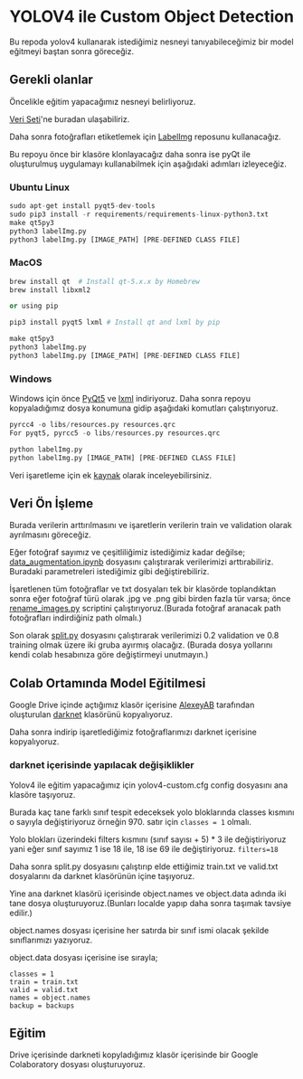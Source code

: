 # YOLOV4 ile Custom Object Detection

Bu repoda yolov4 kullanarak istediğimiz nesneyi tanıyabileceğimiz bir model eğitmeyi baştan sonra göreceğiz.

## Gerekli olanlar

Öncelikle eğitim yapacağımız nesneyi belirliyoruz.

[Veri Seti](https://www.kaggle.com/olgabelitskaya/the-dataset-of-flower-images/data)'ne buradan ulaşabiliriz.

Daha sonra fotoğrafları etiketlemek için [LabelImg](https://github.com/tzutalin/labelImg) reposunu kullanacağız.

Bu repoyu önce bir klasöre klonlayacağız daha sonra ise pyQt ile oluşturulmuş uygulamayı kullanabilmek için aşağıdaki adımları izleyeceğiz.

### Ubuntu Linux

```python
sudo apt-get install pyqt5-dev-tools
sudo pip3 install -r requirements/requirements-linux-python3.txt
make qt5py3
python3 labelImg.py
python3 labelImg.py [IMAGE_PATH] [PRE-DEFINED CLASS FILE]
```
### MacOS

```python
brew install qt  # Install qt-5.x.x by Homebrew
brew install libxml2

or using pip

pip3 install pyqt5 lxml # Install qt and lxml by pip

make qt5py3
python3 labelImg.py
python3 labelImg.py [IMAGE_PATH] [PRE-DEFINED CLASS FILE]
```
### Windows
Windows için önce [PyQt5](https://www.riverbankcomputing.com/software/pyqt/download5) ve [lxml](http://lxml.de/installation.html) indiriyoruz. Daha sonra repoyu kopyaladığımız dosya konumuna gidip aşağıdaki komutları çalıştırıyoruz.
```python
pyrcc4 -o libs/resources.py resources.qrc
For pyqt5, pyrcc5 -o libs/resources.py resources.qrc

python labelImg.py
python labelImg.py [IMAGE_PATH] [PRE-DEFINED CLASS FILE]
```
Veri işaretleme için ek [kaynak](https://www.youtube.com/watch?v=N8RLW2zRjyQ) olarak inceleyebilirsiniz.

## Veri Ön İşleme
Burada verilerin arttırılmasını ve işaretlerin verilerin train ve validation olarak ayrılmasını göreceğiz.

Eğer fotoğraf sayımız ve çeşitliliğimiz istediğimiz kadar değilse;
[data_augmentation.ipynb](https://github.com/muhammederem/yolov4/blob/main/data_augmentation.ipynb) dosyasını çalıştırarak verilerimizi arttırabiliriz. Buradaki parametreleri istediğimiz gibi değiştirebiliriz.

İşaretlenen tüm fotoğraflar ve txt dosyaları tek bir klasörde toplandıktan sonra eğer fotoğraf türü olarak .jpg ve .png gibi birden fazla tür varsa;
önce [rename_images.py](https://github.com/muhammederem/yolov4/blob/main/renname_images.py) scriptini çalıştırıyoruz.(Burada fotoğraf aranacak path fotoğrafları indirdiğiniz path olmalı.)

Son olarak [split.py](https://github.com/muhammederem/yolov4/blob/main/split.py) dosyasını çalıştırarak verilerimizi 0.2 validation ve 0.8 training olmak üzere iki gruba ayırmış olacağız. (Burada dosya yollarını kendi colab hesabınıza göre değiştirmeyi unutmayın.)

## Colab Ortamında Model Eğitilmesi
Google Drive içinde açtığımız klasör içerisine [AlexeyAB](https://github.com/AlexeyAB) tarafından oluşturulan [darknet](https://github.com/AlexeyAB/darknet) klasörünü kopyalıyoruz.

Daha sonra indirip işaretlediğimiz fotoğraflarımızı darknet içerisine kopyalıyoruz.

### darknet içerisinde yapılacak değişiklikler
Yolov4 ile eğitim yapacağımız için yolov4-custom.cfg config dosyasını ana klasöre taşıyoruz.

Burada kaç tane farklı sınıf tespit edeceksek yolo bloklarında classes kısmını o sayıyla değiştiriyoruz örneğin 970. satır için ```classes = 1``` olmalı.

Yolo blokları üzerindeki filters kısmını (sınıf sayısı + 5) * 3 ile değiştiriyoruz yani eğer sınıf sayımız 1 ise 18 ile, 18 ise 69 ile değiştiriyoruz. ```filters=18```

Daha sonra split.py dosyasını çalıştırıp elde ettiğimiz train.txt ve valid.txt dosyalarını da darknet klasörünün içine taşıyoruz.

Yine ana darknet klasörü içerisinde object.names ve object.data adında iki tane dosya oluşturuyoruz.(Bunları localde yapıp daha sonra taşımak tavsiye edilir.)

object.names dosyası içerisine her satırda bir sınıf ismi olacak şekilde sınıflarımızı yazıyoruz.

object.data dosyası içerisine ise sırayla;
```
classes = 1
train = train.txt
valid = valid.txt
names = object.names
backup = backups
```
## Eğitim
Drive içerisinde darkneti kopyladığımız klasör içerisinde bir Google Colaboratory dosyası oluşturuyoruz.